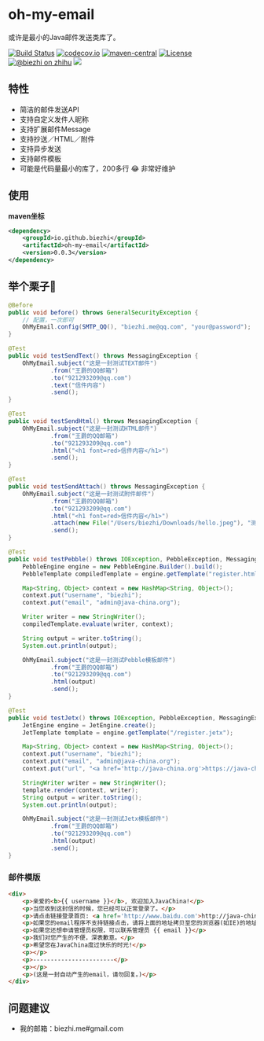 # oh-my-email

或许是最小的Java邮件发送类库了。

[![Build Status](https://img.shields.io/travis/biezhi/oh-my-email.svg?style=flat-square)](https://travis-ci.org/biezhi/oh-my-email)
[![codecov.io](https://img.shields.io/codecov/c/github/biezhi/oh-my-email/master.svg?style=flat-square)](http://codecov.io/github/biezhi/oh-my-email?branch=master)
[![maven-central](https://img.shields.io/maven-central/v/io.github.biezhi/oh-my-email.svg?style=flat-square)](http://search.maven.org/#search%7Cga%7C1%7Coh-my-email)
[![License](https://img.shields.io/badge/license-Apache%202-4EB1BA.svg?style=flat-square)](https://www.apache.org/licenses/LICENSE-2.0.html)
[![@biezhi on zhihu](https://img.shields.io/badge/zhihu-%40biezhi-red.svg)](https://www.zhihu.com/people/biezhi)
[![](https://img.shields.io/github/followers/biezhi.svg?style=social&label=Follow%20Me)](https://github.com/biezhi)

## 特性

- 简洁的邮件发送API
- 支持自定义发件人昵称
- 支持扩展邮件Message
- 支持抄送／HTML／附件
- 支持异步发送
- 支持邮件模板
- 可能是代码量最小的库了，200多行 😂 非常好维护

## 使用

**maven坐标**

```xml
<dependency>
    <groupId>io.github.biezhi</groupId>
    <artifactId>oh-my-email</artifactId>
    <version>0.0.3</version>
</dependency>
```

## 举个栗子🌰

```java
@Before
public void before() throws GeneralSecurityException {
    // 配置，一次即可
    OhMyEmail.config(SMTP_QQ(), "biezhi.me@qq.com", "your@password");
}

@Test
public void testSendText() throws MessagingException {
    OhMyEmail.subject("这是一封测试TEXT邮件")
            .from("王爵的QQ邮箱")
            .to("921293209@qq.com")
            .text("信件内容")
            .send();
}

@Test
public void testSendHtml() throws MessagingException {
    OhMyEmail.subject("这是一封测试HTML邮件")
            .from("王爵的QQ邮箱")
            .to("921293209@qq.com")
            .html("<h1 font=red>信件内容</h1>")
            .send();
}

@Test
public void testSendAttach() throws MessagingException {
    OhMyEmail.subject("这是一封测试附件邮件")
            .from("王爵的QQ邮箱")
            .to("921293209@qq.com")
            .html("<h1 font=red>信件内容</h1>")
            .attach(new File("/Users/biezhi/Downloads/hello.jpeg"), "测试图片.jpeg")
            .send();
}

@Test
public void testPebble() throws IOException, PebbleException, MessagingException {
    PebbleEngine engine = new PebbleEngine.Builder().build();
    PebbleTemplate compiledTemplate = engine.getTemplate("register.html");

    Map<String, Object> context = new HashMap<String, Object>();
    context.put("username", "biezhi");
    context.put("email", "admin@java-china.org");

    Writer writer = new StringWriter();
    compiledTemplate.evaluate(writer, context);

    String output = writer.toString();
    System.out.println(output);

    OhMyEmail.subject("这是一封测试Pebble模板邮件")
            .from("王爵的QQ邮箱")
            .to("921293209@qq.com")
            .html(output)
            .send();
}

@Test
public void testJetx() throws IOException, PebbleException, MessagingException {
    JetEngine engine = JetEngine.create();
    JetTemplate template = engine.getTemplate("/register.jetx");

    Map<String, Object> context = new HashMap<String, Object>();
    context.put("username", "biezhi");
    context.put("email", "admin@java-china.org");
    context.put("url", "<a href='http://java-china.org'>https://java-china.org/active/asdkjajdasjdkaweoi</a>");

    StringWriter writer = new StringWriter();
    template.render(context, writer);
    String output = writer.toString();
    System.out.println(output);

    OhMyEmail.subject("这是一封测试Jetx模板邮件")
            .from("王爵的QQ邮箱")
            .to("921293209@qq.com")
            .html(output)
            .send();
}
```

### 邮件模版

```html
<div>
	<p>亲爱的<b>{{ username }}</b>, 欢迎加入JavaChina!</p>
  	<p>当您收到这封信的时候，您已经可以正常登录了。</p>
  	<p>请点击链接登录首页: <a href='http://www.baidu.com'>http://java-china.org/xxxxx</a></p>
  	<p>如果您的email程序不支持链接点击，请将上面的地址拷贝至您的浏览器(如IE)的地址栏进入。</p>
  	<p>如果您还想申请管理员权限，可以联系管理员 {{ email }}</p>
  	<p>我们对您产生的不便，深表歉意。</p>
  	<p>希望您在JavaChina度过快乐的时光!</p>
  	<p></p>
  	<p>-----------------------</p>
  	<p></p>
  	<p>(这是一封自动产生的email，请勿回复。)</p>
</div>
```

## 问题建议

- 我的邮箱：biezhi.me#gmail.com
